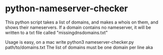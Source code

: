 # python-nameserver-checker
This python script takes a list of domains, and makes a whois on them, and shows their nameservers. If a domain contains no nameserver, it will be written to a txt file called "missingdnsdomains.txt"

Usage is easy, on a mac write python3 nameserver-checker.py path/to/domains.txt 
The list of domains must be one domain per line aka



